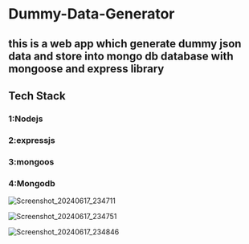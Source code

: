# Dummy-Data-Generator
## this is a web app which generate dummy json data and store into mongo db database with mongoose and express library

## Tech Stack
### 1:Nodejs  
### 2:expressjs  
### 3:mongoos  
### 4:Mongodb

![Screenshot_20240617_234711](https://github.com/KunjanPanchal/Dummy-Data-Generator/assets/157042147/f7885eb9-8667-41d2-aeee-cae3a02f8118)

![Screenshot_20240617_234751](https://github.com/KunjanPanchal/Dummy-Data-Generator/assets/157042147/4fd92fae-01dc-4305-8621-9e12458f4cbd)

![Screenshot_20240617_234846](https://github.com/KunjanPanchal/Dummy-Data-Generator/assets/157042147/041b2f7b-12d5-494d-82a7-f0c3dddcbd2d)
